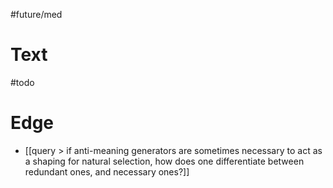#future/med 

# Text
#todo 

# Edge
- [[query > if anti-meaning generators are sometimes necessary to act as a shaping for natural selection, how does one differentiate between redundant ones, and necessary ones?]]
